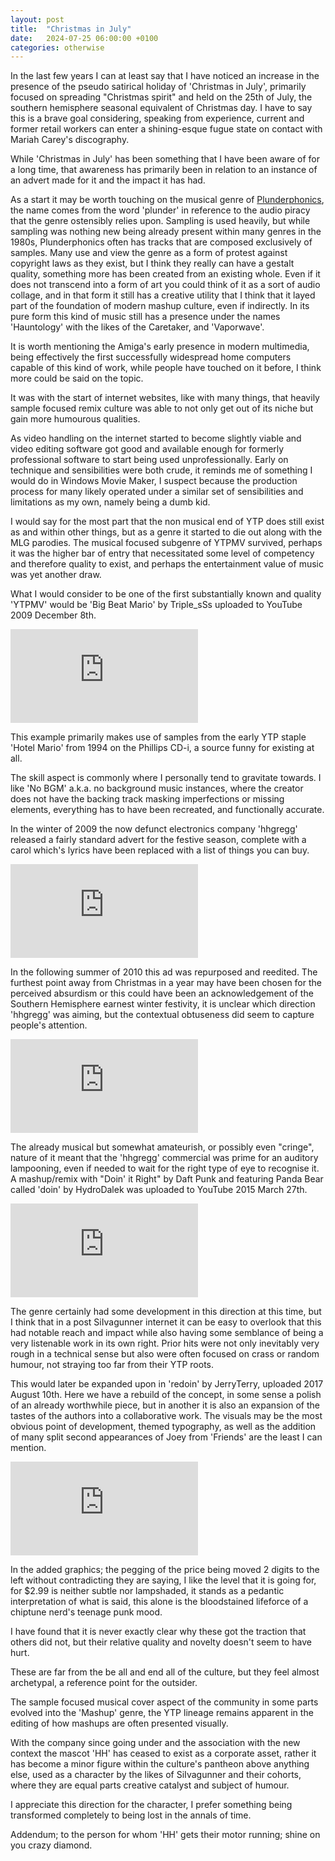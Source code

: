 ```yaml
---
layout: post
title:  "Christmas in July"
date:   2024-07-25 06:00:00 +0100
categories: otherwise
---
```

In the last few years I can at least say that I have noticed an increase in the presence of the pseudo satirical holiday of 'Christmas in July', primarily focused on spreading "Christmas spirit" and held on the 25th of July, the southern hemisphere seasonal equivalent of Christmas day. I have to say this is a brave goal considering, speaking from experience, current and former retail workers can enter a shining-esque fugue state on contact with Mariah Carey's discography.

While 'Christmas in July' has been something that I have been aware of for a long time, that awareness has primarily been in relation to an instance of an advert made for it and the impact it has had.

As a start it may be worth touching on the musical genre of [Plunderphonics]( https://en.wikipedia.org/wiki/Plunderphonics ), the name comes from the word 'plunder' in reference to the audio piracy that the genre ostensibly relies upon. Sampling is used heavily, but while sampling was nothing new being already present within many genres in the 1980s, Plunderphonics often has tracks that are composed exclusively of samples. Many use and view the genre as a form of protest against copyright laws as they exist, but I think they really can have a gestalt quality, something more has been created from an existing whole. Even if it does not transcend into a form of art you could think of it as a sort of audio collage, and in that form it still has a creative utility that I think that it layed part of the foundation of modern mashup culture, even if indirectly. In its pure form this kind of music still has a presence under the names 'Hauntology' with the likes of the Caretaker, and 'Vaporwave'.

It is worth mentioning the Amiga's early presence in modern multimedia, being effectively the first successfully widespread home computers capable of this kind of work, while people have touched on it before, I think more could be said on the topic.

It was with the start of internet websites, like with many things, that heavily sample focused remix culture was able to not only get out of its niche but gain more humourous qualities.

As video handling on the internet started to become slightly viable and video editing software got good and available enough for formerly professional software to start being used unprofessionally. Early on technique and sensibilities were both crude, it reminds me of something I would do in Windows Movie Maker, I suspect because the production process for many likely operated under a similar set of sensibilities and limitations as my own, namely being a dumb kid.

I would say for the most part that the non musical end of YTP does still exist as and within other things, but as a genre it started to die out along with the MLG parodies. The musical focused subgenre of YTPMV survived, perhaps it was the higher bar of entry that necessitated some level of competency and therefore quality to exist, and perhaps the entertainment value of music was yet another draw.

What I would consider to be one of the first substantially known and quality 'YTPMV' would be 'Big Beat Mario' by Triple_sSs uploaded to YouTube 2009 December 8th.

<div class="video-container ratio4by3">
    <iframe class="responsive-iframe" src="http://www.youtube.com/embed/O36f1p8QSaw" allowfullscreen="" frameborder="0">
    </iframe>
</div>

This example primarily makes use of samples from the early YTP staple 'Hotel Mario' from 1994 on the Phillips CD-i, a source funny for existing at all.

The skill aspect is commonly where I personally tend to gravitate towards. I like 'No BGM' a.k.a. no background music instances, where the creator does not have the backing track masking imperfections or missing elements, everything has to have been recreated, and functionally accurate.

In the winter of 2009 the now defunct electronics company 'hhgregg' released a fairly standard advert for the festive season, complete with a carol which's lyrics have been replaced with a list of things you can buy.

<div class="video-container ratio4by3">
    <iframe class="responsive-iframe" src="https://archive.org/embed/hhgregg-christmas-sale-2009" frameborder="0" webkitallowfullscreen="true" mozallowfullscreen="true" allowfullscreen>
    </iframe>
</div>

In the following summer of 2010 this ad was repurposed and reedited. The furthest point away from Christmas in a year may have been chosen for the perceived absurdism or this could have been an acknowledgement of the Southern Hemisphere earnest  winter festivity, it is unclear which direction 'hhgregg' was aiming, but the contextual obtuseness did seem to capture people's attention.

<div class="video-container ratio4by3">
    <iframe class="responsive-iframe" src="http://www.youtube.com/embed/QJzt8L_i7_U" allowfullscreen="" frameborder="0">
    </iframe>
</div>

The already musical but somewhat amateurish, or possibly even "cringe", nature of it meant that the 'hhgregg' commercial was prime for an auditory lampooning, even if needed to wait for the right type of eye to recognise it. A mashup/remix with "Doin' it Right" by Daft Punk and featuring Panda Bear called 'doin' by HydroDalek was uploaded to YouTube 2015 March 27th.

<div class="video-container ratio16by9">
    <iframe class="responsive-iframe" src="http://www.youtube.com/embed/iYGTbrYi914" allowfullscreen="" frameborder="0">
    </iframe>
</div>

The genre certainly had some development in this direction at this time, but I think that in a post SiIvagunner internet it can be easy to overlook that this had notable reach and impact while also having some semblance of being a very listenable work in its own right. Prior hits were not only inevitably very rough in a technical sense but also were often focused on crass or random humour, not straying too far from their YTP roots.

This would later be expanded upon in 'redoin' by JerryTerry, uploaded 2017 August 10th. Here we have a rebuild of the concept, in some sense a polish of an already worthwhile piece, but in another it is also an expansion of the tastes of the authors into a collaborative work. The visuals may be the most obvious point of development, themed typography, as well as the addition of many split second appearances of Joey from 'Friends' are the least I can mention.

<div class="video-container ratio16by9">
    <iframe  class="responsive-iframe" src="http://www.youtube.com/embed/rjRV0G6qWgw" allowfullscreen="" frameborder="0">
    </iframe>
</div>

In the added graphics; the pegging of the price being moved 2 digits to the left without contradicting they are saying, I like the level that it is going for, for $2.99 is neither subtle nor lampshaded, it stands as a pedantic interpretation of what is said, this alone is the bloodstained lifeforce of a chiptune nerd's teenage punk mood.

I have found that it is never exactly clear why these got the traction that others did not, but their relative quality and novelty doesn't seem to have hurt.

These are far from the be all and end all of the culture, but they feel almost archetypal, a reference point for the outsider.

The sample focused musical cover aspect of the community in some parts evolved into the 'Mashup' genre, the YTP lineage remains apparent in the editing of how mashups are often presented visually.

With the company since going under and the association with the new context the mascot 'HH' has ceased to exist as a corporate asset, rather it has become a minor figure within the culture's pantheon above anything else, used as a character by the likes of SiIvagunner and their cohorts, where they are equal parts creative catalyst and subject of humour.

I appreciate this direction for the character, I prefer something being transformed completely to being lost in the annals of time.

Addendum; to the person for whom 'HH' gets their motor running; shine on you crazy diamond.